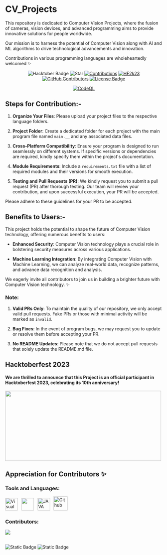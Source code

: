 # CV_Projects
This repository is dedicated to Computer Vision Projects, where the fusion of cameras, vision devices, and advanced programming aims to provide innovative solutions for people worldwide.

Our mission is to harness the potential of Computer Vision along with AI and ML algorithms to drive technological advancements and innovation.

Contributions in various programming languages are wholeheartedly welcomed ✨


<div align="center">

<img src="https://img.shields.io/badge/Hacktoberfest-2023-blue" alt="Hacktober Badge"/>
 <img src="https://img.shields.io/static/v1?label=%F0%9F%8C%9F&message=If you like it&color=800080" alt="Star"/>
 <a href="https://github.com/InvisiblePro/" ><img src="https://img.shields.io/badge/Contributions-welcome-violet.svg?logo=github" alt="Contributions" /></a>
 <a href="https://github.com/InvisiblePro/" ><img src="https://img.shields.io/badge/Hacktoberfest--Accepted-blue" alt="HF2k23" /></a>
 
 
 <a href="https://github.com/InvisiblePro/CV_Projects/graphs/contributors">
 <img alt="GitHub Gontributors" src="https://img.shields.io/github/contributors/InvisiblePro/CV_Projects?color=00008b"></a>
 <a href="https://github.com/InvisiblePro/CV_Projects/blob/master/LICENSE"><img src="https://img.shields.io/github/license/InvisiblePro/CV_Projects?color=00bfff" alt="License Badge"/></a>


[![CodeQL](https://github.com/InvisiblePro/CV_Projects/actions/workflows/codeql.yml/badge.svg)](https://github.com/InvisiblePro/CV_Projects/actions/workflows/codeql.yml)

</div>


## Steps for Contribution:-

1. **Organize Your Files**: Please upload your project files to the respective language folders.

2. **Project Folder**: Create a dedicated folder for each project with the main program file named `main.__` and any associated data files.

3. **Cross-Platform Compatibility**: Ensure your program is designed to run seamlessly on different systems. If specific versions or dependencies are required, kindly specify them within the project's documentation.

4. **Module Requirements**: Include a `requirements.txt` file with a list of required modules and their versions for smooth execution.

5. **Testing and Pull Requests (PR)**: We kindly request you to submit a pull request (PR) after thorough testing. Our team will review your contribution, and upon successful execution, your PR will be accepted.

Please adhere to these guidelines for your PR to be accepted.

## Benefits to Users:-
This project holds the potential to shape the future of Computer Vision technology, offering numerous benefits to users:

- **Enhanced Security**: Computer Vision technology plays a crucial role in bolstering security measures across various applications.

- **Machine Learning Integration**: By integrating Computer Vision with Machine Learning, we can analyze real-world data, recognize patterns, and advance data recognition and analysis.

We eagerly invite all contributors to join us in building a brighter future with Computer Vision technology. ✨

### Note:
1. **Valid PRs Only**: To maintain the quality of our repository, we only accept valid pull requests. Fake PRs or those with minimal activity will be marked as `invalid`.

2. **Bug Fixes**: In the event of program bugs, we may request you to update or resolve them before accepting your PR.

3. **No README Updates**: Please note that we do not accept pull requests that solely update the README.md file.

## Hacktoberfest 2023
#### We are thrilled to announce that this Project is an official participant in Hacktoberfest 2023, celebrating its 10th anniversary!
<img src="https://hacktoberfest.com/_next/static/media/opengraph.e5fafe07.png" width=500 height="225"/>

## Appreciation for Contributors ✨

### Tools and Languages:

[<img alt="Visual Studio Code" src="https://cdn.icon-icons.com/icons2/2107/PNG/512/file_type_vscode_icon_130084.png" width="40px" />](https://code.visualstudio.com/) &nbsp;&nbsp;[<img src="https://cdn.iconscout.com/icon/free/png-256/python-3521655-2945099.png" width="40px" />](https://www.python.org/) &nbsp;&nbsp;[<img src="https://cdn-icons-png.flaticon.com/512/226/226777.png" alt="JAVA" width="40px">](https://www.java.com/en/)&nbsp;&nbsp;
[<img alt="Github" src="https://cdn.freebiesupply.com/logos/large/2x/github-icon-logo-png-transparent.png" width="45px" />](https://github.com/)
<br>

### Contributors: 
<a href="https://github.com/InvisiblePro/CV_Projects/graphs/contributors">
  <img src="https://contrib.rocks/image?repo=InvisiblePro/CV_Projects" />
</a>

<br>
<br/>

![Static Badge](https://img.shields.io/badge/Owner-InvisiblePro-purple?logo=github)
![Static Badge](https://img.shields.io/badge/Hacktoberfest--Accepted-cyan)
